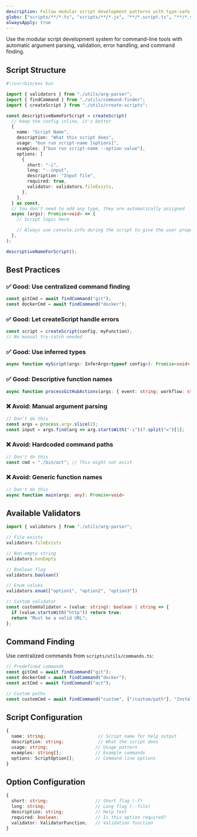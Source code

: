 ```yaml
---
description: Follow modular script development patterns with type-safe utilities
globs: ["scripts/**/*.ts", "scripts/**/*.js", "**/*.script.ts", "**/*.script.js"]
alwaysApply: true
---
```


Use the modular script development system for command-line tools with automatic argument parsing, validation, error handling, and command finding.

## Script Structure

```ts
#!/usr/bin/env bun

import { validators } from "./utils/arg-parser";
import { findCommand } from "./utils/command-finder";
import { createScript } from "./utils/create-scripts";

const descriptiveNameForScript = createScript(
  // keep the config inline, it's better
  {
    name: "Script Name",
    description: "What this script does",
    usage: "bun run script-name [options]",
    examples: ["bun run script-name --option value"],
    options: [
      {
        short: "-i",
        long: "--input",
        description: "Input file",
        required: true,
        validator: validators.fileExists,
      },
    ],
  } as const,
  // You don't need to add any type, they are automatically assigned
  async (args): Promise<void> => {
    // Script logic here

    // Always use console.info during the script to give the user proper logging
  },
);

descriptiveNameForScript();
```

## Best Practices

### ✅ Good: Use centralized command finding
```ts
const gitCmd = await findCommand("git");
const dockerCmd = await findCommand("docker");
```

### ✅ Good: Let createScript handle errors
```ts
const script = createScript(config, myFunction);
// No manual try-catch needed
```

### ✅ Good: Use inferred types
```ts
async function myScript(args: InferArgs<typeof config>): Promise<void>
```

### ✅ Good: Descriptive function names
```ts
async function processGitHubActions(args: { event: string; workflow: string }): Promise<void>
```

### ❌ Avoid: Manual argument parsing
```ts
// Don't do this
const args = process.argv.slice(2);
const input = args.find(arg => arg.startsWith("-i"))?.split("=")[1];
```

### ❌ Avoid: Hardcoded command paths
```ts
// Don't do this
const cmd = "./bin/act"; // This might not exist
```

### ❌ Avoid: Generic function names
```ts
// Don't do this
async function main(args: any): Promise<void>
```

## Available Validators

```ts
import { validators } from "./utils/arg-parser";

// File exists
validators.fileExists

// Non-empty string
validators.nonEmpty

// Boolean flag
validators.boolean()

// Enum values
validators.enum(["option1", "option2", "option3"])

// Custom validator
const customValidator = (value: string): boolean | string => {
  if (value.startsWith("http")) return true;
  return "Must be a valid URL";
};
```

## Command Finding

Use centralized commands from `scripts/utils/commands.ts`:

```ts
// Predefined commands
const gitCmd = await findCommand("git");
const dockerCmd = await findCommand("docker");
const actCmd = await findCommand("act");

// Custom paths
const customCmd = await findCommand("custom", ["/custom/path"], "Install instructions");
```

## Script Configuration

```ts
{
  name: string;                    // Script name for help output
  description: string;             // What the script does
  usage: string;                  // Usage pattern
  examples: string[];             // Example commands
  options: ScriptOption[];        // Command-line options
}
```

## Option Configuration

```ts
{
  short: string;                  // Short flag (-f)
  long: string;                   // Long flag (--file)
  description: string;            // Help text
  required: boolean;              // Is this option required?
  validator: ValidatorFunction;   // Validation function
}
``` 